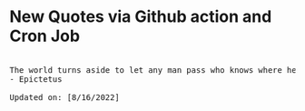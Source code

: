 # New Quotes via Github action and Cron Job

<pre>
<!-- #quote -->
The world turns aside to let any man pass who knows where he is going.
- Epictetus

Updated on: [8/16/2022]
<!-- #quoteEnd -->
</pre>
